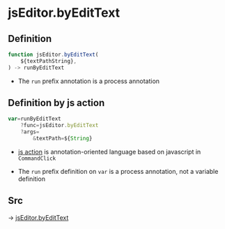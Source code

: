 # jsEditor.byEditText

## Definition

```js.js
function jsEditor.byEditText(
	${textPathString},
) -> runByEditText
```

- The `run` prefix annotation is a process annotation
## Definition by js action

```js.js
var=runByEditText
	?func=jsEditor.byEditText
	?args=
		&textPath=${String}
```

- [js action](#) is annotation-oriented language based on javascript in `CommandClick`

- The `run` prefix definition on `var` is a process annotation, not a variable definition

## Src

-> [jsEditor.byEditText](https://github.com/puutaro/CommandClick/blob/master/app/src/main/java/com/puutaro/commandclick/fragment_lib/terminal_fragment/js_interface/edit/JsEditor.kt#L36)


